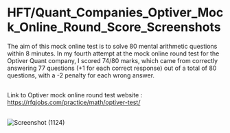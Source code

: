 # HFT/Quant_Companies_Optiver_Mock_Online_Round_Score_Screenshots


The aim of this mock online test is to solve 80 mental arithmetic questions within 8 minutes. In my fourth attempt at the mock online round test for the Optiver Quant company, I scored 74/80 marks, which came from correctly answering 77 questions (+1 for each correct response) out of a total of 80 questions, with a -2 penalty for each wrong answer.





##

Link to Optiver mock online round test website : https://rfqjobs.com/practice/math/optiver-test/


## 
![Screenshot (1124)](https://github.com/ianuj4231/Quant_Companies_Mock_Online_Round_Score_Screenshots/assets/134675919/855ed3d9-27d8-4870-a2a4-a28e61edff68)
